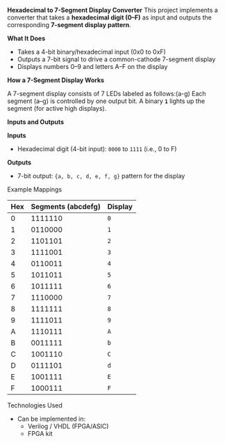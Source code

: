 **Hexadecimal to 7-Segment Display Converter**
This project implements a converter that takes a **hexadecimal digit (0–F)** as input and outputs the corresponding **7-segment display pattern**.

**What It Does**
- Takes a 4-bit binary/hexadecimal input (0x0 to 0xF)
- Outputs a 7-bit signal to drive a common-cathode 7-segment display
- Displays numbers 0–9 and letters A–F on the display

**How a 7-Segment Display Works**

A 7-segment display consists of 7 LEDs labeled as follows:(a-g)
Each segment (a–g) is controlled by one output bit. A binary **`1`** lights up the segment (for active high displays).

**Inputs and Outputs**

**Inputs**

- Hexadecimal digit (4-bit input): `0000` to `1111` (i.e., 0 to F)

**Outputs**

- 7-bit output: `{a, b, c, d, e, f, g}` pattern for the display

Example Mappings

| Hex | Segments (abcdefg) | Display |
|-----|--------------------|---------|
| 0   | 1111110            | `0`     |
| 1   | 0110000            | `1`     |
| 2   | 1101101            | `2`     |
| 3   | 1111001            | `3`     |
| 4   | 0110011            | `4`     |
| 5   | 1011011            | `5`     |
| 6   | 1011111            | `6`     |
| 7   | 1110000            | `7`     |
| 8   | 1111111            | `8`     |
| 9   | 1111011            | `9`     |
| A   | 1110111            | `A`     |
| B   | 0011111            | `b`     |
| C   | 1001110            | `C`     |
| D   | 0111101            | `d`     |
| E   | 1001111            | `E`     |
| F   | 1000111            | `F`     |



 Technologies Used

- Can be implemented in:
  - Verilog / VHDL (FPGA/ASIC)
  - FPGA kit

